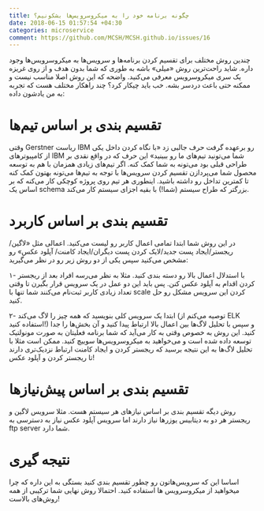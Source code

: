 ```yaml
---
title: چگونه برنامه خود را به میکروسرویس‌ها بشکونیم؟
date: 2018-06-15 01:57:54 +04:30
categories: microservice
comment: https://github.com/MCSH/MCSH.github.io/issues/16
---
```


چندین روش مختلف برای تقسیم کردن برنامه‌ها و سرویس‌ها به میکروسرویس‌ها وجود داره. شاید راحت‌ترین روش «میلی» باشه به طوری که شما بدون هدف و از روی غریزه یک سری میکروسرویس معرفی می‌کنید. واضحه که این روش اصلا مناسب نیست و ممکنه حتی باعث دردسر بشه. خب باید چیکار کرد؟ چند راهکار مختلف هست که تجربه به من یادشون داده:
 
# تقسیم بندی بر اساس تیم‌ها

وقتی Gerstner ریاست IBM رو برعهده گرفت حرف جالبی زد «با نگاه کردن داخل یکی از کامپیوتر‌های IBM شما می‌تونید تیم‌های ما رو ببینید» این حرف که در واقع نقدی بر طراحی قبلی بود می‌تونه به شما کمک کنه. اگر تیم‌های زیادی همزمان با هم به توسعه محصول شما می‌پردازن تقسیم کردن سرویس‌ها با توجه به تیم‌ها می‌تونه بهتون کمک کنه تا کمترین تداخل رو داشته باشید. اینطوری هر تیم روی پروژه کوچکی کار می‌کنه که بر اساس یک schema بزرگتر که طراح سیستم (شما!) با بقیه اجزای سیستم کار می‌کند.

# تقسیم بندی بر اساس کاربرد

در این روش شما ابتدا تمامی اعمال کاربر رو لیست می‌کنید. اعمالی مثل «لاگین/ریجستر/ایجاد پست جدید/لایک کردن پست دیگران/ایجاد کامنت/ آپلود عکس» رو مشخص می‌کنید سپس یکی از دو روش زیر رو در نظر می‌گیرید:

۱- با استدلال اعمال بالا رو دسته بندی کنید. مثلا به نظر می‌رسه افراد بعد از ریجستر کردن اقدام به آپلود عکس کنن. پس باید این دو عمل در یک سرویس قرار بگیرن تا وقتی تعداد زیادی کاربر ثبت‌نام می‌کنند شما تنها با scale کردن این سرویس مشکل رو حل کنید.

۲- ابتدا یک سرویس کلی بنویسید که همه چیز را لاگ می‌کند (توصیه می‌کنم از ELK استفاده کنید!) و سپس با تحلیل لاگ‌ها بین اعمال بالا ارتباط پیدا کنید و آن بخش‌ها را جدا کنید. این روش به خصوص وقتی به کار می‌آید که شما برنامه فعلیتان به صورت مونولتیک توسعه داده شده است و می‌خواهید به میکروسرویس‌ها سوییچ کنید. ممکن است مثلا با تحلیل لاگ‌ها به این نتیجه برسید که ریجستر کردن و ایجاد کامنت ارتباط نزدیک‌تری دارند تا ریجستر کردن و آپلود عکس!

# تقسیم بندی بر اساس پیش‌نیازها

روش دیگه تقسیم بندی بر اساس نیازهای هر سیستم هست. مثلا سرویس لاگین و ریجستر هر دو به دیتابیس یوزرها نیاز دارند اما سرویس آپلود عکس نیاز به دسترسی به ftp server شما دارد.


# نتیجه گیری

اساسا این که سرویس‌هاتون رو چطور تقسیم بندی کنید بستگی به این داره که چرا میخواهید از میکروسرویس ها استفاده کنید. احتمالا روش نهایی شما ترکیبی از همه روش‌های بالاست!